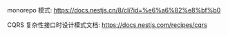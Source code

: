 monorepo 模式: https://docs.nestjs.cn/8/cli?id=%e6%a6%82%e8%bf%b0

CQRS 复杂性接口时设计模式文档: https://docs.nestjs.com/recipes/cqrs